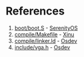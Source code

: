 # References
1. [boot/boot.S](../boot/arch/x86/boot.S) - [SerenityOS](https://github.com/SerenityOS/serenity/tree/master/Kernel/Arch/i386/Boot/boot.S)
2. [compile/Makefile](../compile/Makefile) - [Xinu](https://github.com/xinu-os/xinu/blob/master/compile/Makefile)
3. [compile/linker.ld](../compile/linker.ld) - [Osdev](https://wiki.osdev.org/Bare_Bones#Linking_the_Kernel)
4. [include/vga.h](../include/vga.h) - [Osdev](https://wiki.osdev.org/Bare_Bones#Writing_a_kernel_in_C)
